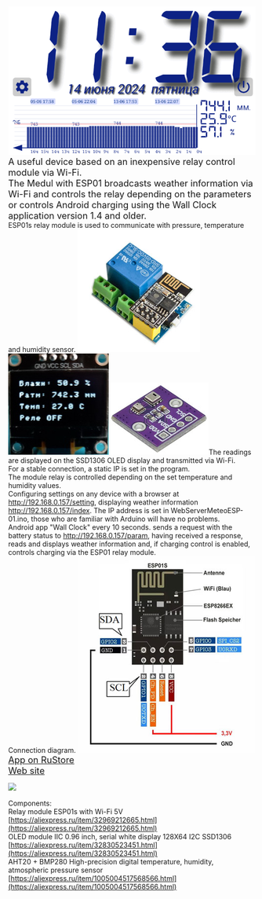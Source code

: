 
![](https://github.com/MagdelphiArduino/WebServerMeteoESP-01/blob/master/img/clock_meteo.gif)<br/>
<span style="font-size:1.3em;">A useful device based on an inexpensive relay control module via Wi-Fi.<br/>
The Medul with ESP01 broadcasts weather information via Wi-Fi and controls the relay depending on the parameters or controls Android charging using the Wall Clock application version 1.4 and older.</span><br/>
ESP01s relay module is used to communicate with pressure, temperature and humidity sensor.
![](https://github.com/MagdelphiArduino/WebServerMeteoESP-01/blob/master/img/s5.jpg) ![](https://github.com/MagdelphiArduino/WebServerMeteoESP-01/blob/master/img/s6.jpg)  ![](https://github.com/MagdelphiArduino/WebServerMeteoESP-01/blob/master/img/s7.jpg)The readings are displayed on the SSD1306 OLED display and transmitted via Wi-Fi. <br/>
For a stable connection, a static IP is set in the program.<br/>
The module relay is controlled depending on the set temperature and humidity values. <br/>
Configuring settings on any device with a browser at http://192.168.0.157/setting, displaying weather information http://192.168.0.157/index. The IP address is set in WebServerMeteoESP-01.ino, those who are familiar with Arduino will have no problems. <br/>
Android app "Wall Clock" every 10 seconds. sends a request with the battery status to http://192.168.0.157/param, having received a response, reads and displays weather information and, if charging control is enabled, controls charging via the ESP01 relay module.<br/>
Connection diagram.
![](https://github.com/MagdelphiArduino/WebServerMeteoESP-01/blob/master/img/s9.jpg)<br/>
<span style="font-size:1.3em;">[App on RuStore](https://www.rustore.ru/catalog/app/com.mag.time.clock)</span><br/> 
<span style="font-size:1.3em;">[Web site](https://magdelphi.ru/)</span><br/> 

[![](https://img.youtube.com/vi/pujb99hwVLg/0.jpg)](https://www.youtube.com/watch?v=pujb99hwVL)

Components:<br/>
Relay module ESP01s with Wi-Fi 5V [https://aliexpress.ru/item/32969212665.html](https://aliexpress.ru/item/32969212665.html) <br/>
OLED module IIC 0.96 inch, serial white display 128X64 I2C SSD1306 [https://aliexpress.ru/item/32830523451.html](https://aliexpress.ru/item/32830523451.html)<br/>
AHT20 + BMP280 High-precision digital temperature, humidity, atmospheric pressure sensor [https://aliexpress.ru/item/1005004517568566.html](https://aliexpress.ru/item/1005004517568566.html)

